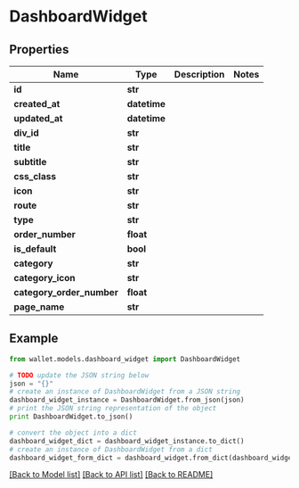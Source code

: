 # DashboardWidget


## Properties

Name | Type | Description | Notes
------------ | ------------- | ------------- | -------------
**id** | **str** |  | 
**created_at** | **datetime** |  | 
**updated_at** | **datetime** |  | 
**div_id** | **str** |  | 
**title** | **str** |  | 
**subtitle** | **str** |  | 
**css_class** | **str** |  | 
**icon** | **str** |  | 
**route** | **str** |  | 
**type** | **str** |  | 
**order_number** | **float** |  | 
**is_default** | **bool** |  | 
**category** | **str** |  | 
**category_icon** | **str** |  | 
**category_order_number** | **float** |  | 
**page_name** | **str** |  | 

## Example

```python
from wallet.models.dashboard_widget import DashboardWidget

# TODO update the JSON string below
json = "{}"
# create an instance of DashboardWidget from a JSON string
dashboard_widget_instance = DashboardWidget.from_json(json)
# print the JSON string representation of the object
print DashboardWidget.to_json()

# convert the object into a dict
dashboard_widget_dict = dashboard_widget_instance.to_dict()
# create an instance of DashboardWidget from a dict
dashboard_widget_form_dict = dashboard_widget.from_dict(dashboard_widget_dict)
```
[[Back to Model list]](../README.md#documentation-for-models) [[Back to API list]](../README.md#documentation-for-api-endpoints) [[Back to README]](../README.md)



